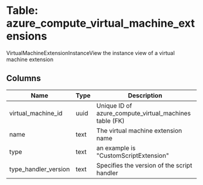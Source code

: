 
# Table: azure_compute_virtual_machine_extensions
VirtualMachineExtensionInstanceView the instance view of a virtual machine extension
## Columns
| Name        | Type           | Description  |
| ------------- | ------------- | -----  |
|virtual_machine_id|uuid|Unique ID of azure_compute_virtual_machines table (FK)|
|name|text|The virtual machine extension name|
|type|text|an example is "CustomScriptExtension"|
|type_handler_version|text|Specifies the version of the script handler|
